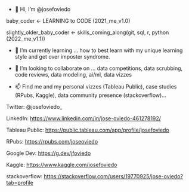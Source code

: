 - 👋 Hi, I’m @josefoviedo


baby_coder <- LEARNING to CODE (2021_me_v1.0)

slightly_older_baby_coder <- skills_coming_along(git, sql, r, python (2022_me_v1.1))



- 🌱 I’m currently learning ... how to best learn with my unique learning style and get over imposter syndrome. 


- 💞️ I’m looking to collaborate on ... data competitions, data scrubbing, code reviews, data modeling, ai/ml, data vizzes


- 📫 Find me and my personal vizzes (Tableau Public), case studies (RPubs, Kaggle), data community presence (stackoverflow)...


Twitter: @josefoviedo_

LinkedIn: https://www.linkedin.com/in/jose-oviedo-461278192/

Tableau Public: https://public.tableau.com/app/profile/josefoviedo

RPubs: https://rpubs.com/joseoviedo

Google Dev: https://g.dev/jfoviedo

Kaggle: https://www.kaggle.com/josefoviedo

stackoverflow: https://stackoverflow.com/users/19770925/jose-oviedo?tab=profile
